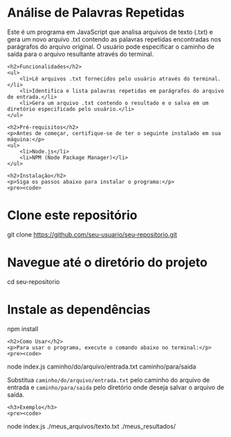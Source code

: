 <html lang="pt-BR">
<head>
    <meta charset="UTF-8">
    <meta name="viewport" content="width=device-width, initial-scale=1.0">
    <title>README - Análise de Palavras Repetidas</title>
</head>
<body>
    <h1>Análise de Palavras Repetidas</h1>
    <p>Este é um programa em JavaScript que analisa arquivos de texto (.txt) e gera um novo arquivo .txt contendo as palavras repetidas encontradas nos parágrafos do arquivo original. O usuário pode especificar o caminho de saída para o arquivo resultante através do terminal.</p>

    <h2>Funcionalidades</h2>
    <ul>
        <li>Lê arquivos .txt fornecidos pelo usuário através do terminal.</li>
        <li>Identifica e lista palavras repetidas em parágrafos do arquivo de entrada.</li>
        <li>Gera um arquivo .txt contendo o resultado e o salva em um diretório especificado pelo usuário.</li>
    </ul>

    <h2>Pré-requisitos</h2>
    <p>Antes de começar, certifique-se de ter o seguinte instalado em sua máquina:</p>
    <ul>
        <li>Node.js</li>
        <li>NPM (Node Package Manager)</li>
    </ul>

    <h2>Instalação</h2>
    <p>Siga os passos abaixo para instalar o programa:</p>
    <pre><code>
# Clone este repositório
git clone https://github.com/seu-usuario/seu-repositorio.git

# Navegue até o diretório do projeto
cd seu-repositorio

# Instale as dependências
npm install
    </code></pre>

    <h2>Como Usar</h2>
    <p>Para usar o programa, execute o comando abaixo no terminal:</p>
    <pre><code>
node index.js caminho/do/arquivo/entrada.txt caminho/para/saida
    </code></pre>
    <p>Substitua <code>caminho/do/arquivo/entrada.txt</code> pelo caminho do arquivo de entrada e <code>caminho/para/saida</code> pelo diretório onde deseja salvar o arquivo de saída.</p>

    <h3>Exemplo</h3>
    <pre><code>
node index.js ./meus_arquivos/texto.txt ./meus_resultados/
    </code></pre>
</body>
</html>
